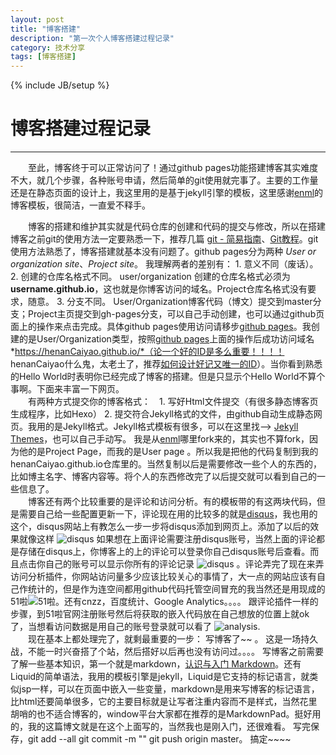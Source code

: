 ```yaml
---
layout: post
title: "博客搭建"
description: "第一次个人博客搭建过程记录"
category: 技术分享
tags: [博客搭建]
---
```

{% include JB/setup %}
# 博客搭建过程记录
---
	
　　至此，博客终于可以正常访问了！通过github pages功能搭建博客其实难度不大，就几个步骤，各种账号申请，然后简单的git使用就完事了。主要的工作量还是在静态页面的设计上，我这里用的是基于jekyll引擎的模板，这里感谢[enml](https://github.com/enml/blog/tree/jekyll-blog)的博客模板，很简洁，一直爱不释手。  
<!--break-->

　　博客的搭建和维护其实就是代码仓库的创建和代码的提交与修改，所以在搭建博客之前git的使用方法一定要熟悉一下，推荐几篇 [git - 简易指南](http://www.bootcss.com/p/git-guide/)、[Git教程](http://www.liaoxuefeng.com/wiki/0013739516305929606dd18361248578c67b8067c8c017b000/)。git使用方法熟悉了，博客搭建就基本没有问题了。github pages分为两种 *User or organization site*、*Project site*。 我理解两者的差别有： 1. 意义不同（废话）。 2. 创建的仓库名格式不同。 user/organization 创建的仓库名格式必须为 **username.github.io**，这也就是你博客访问的域名。Project仓库名格式没有要求，随意。 3. 分支不同。 User/Organization博客代码（博文）提交到master分支；Project主页提交到gh-pages分支，可以自己手动创建，也可以通过github页面上的操作来点击完成。具体github pages使用访问请移步[github pages](https://pages.github.com/)。我创建的是User/Organization类型，按照[github pages](https://pages.github.com/)上面的操作后成功访问域名 *https://henanCaiyao.github.io/*（论一个好的ID是多么重要！！！！ henanCaiyao什么鬼，太老土了，推荐[如何设计好记又唯一的ID](https://www.zhihu.com/question/19613148?q=%E5%A6%82%E4%BD%95%E8%AE%BE%E8%AE%A1%E5%A5%BD%E8%AE%B0%E5%8F%88%E5%94%AF%E4%B8%80%E7%9A%84ID)）。当你看到熟悉的Hello World时表明你已经完成了博客的搭建。但是只显示个Hello World不算个事啊。下面来丰富一下网页。  
　　有两种方式提交你的博客格式：　1. 写好Html文件提交（有很多静态博客页生成程序，比如Hexo） 2. 提交符合Jekyll格式的文件，由github自动生成静态网页。我用的是Jekyll格式。Jekyll格式模板有很多，可以在这里找--> [Jekyll Themes](http://jekyllthemes.org/)，也可以自己手动写。 我是从[enml](https://github.com/enml/blog/tree/jekyll-blog)哪里fork来的，其实也不算fork，因为他的是Project Page，而我的是User page 。所以我是把他的代码复制到我的henanCaiyao.github.io仓库里的。当然复制以后是需要修改一些个人的东西的，比如博主名字、博客内容等。将个人的东西修改完了以后提交就可以看到自己的一些信息了。  
　　博客还有两个比较重要的是评论和访问分析。有的模板带的有这两块代码，但是需要自己给一些配置更新一下，评论现在用的比较多的就是[disqus](https://disqus.com/)，我也用的这个，disqus网站上有教怎么一步一步将disqus添加到网页上。添加了以后的效果就像这样
![disqus](http://7xvn6m.com1.z0.glb.clouddn.com/disqus.png)
如果想在上面评论需要注册disqus账号，当然上面的评论都是存储在disqus上，你博客上的上的评论可以登录你自己disqus账号后查看。而且点击你自己的账号可以显示你所有的评论记录
![disqus](http://7xvn6m.com1.z0.glb.clouddn.com/disqus-2.png)
。评论弄完了现在来弄访问分析插件，你网站访问量多少应该比较关心的事情了，大一点的网站应该有自己作统计的，但是作为连空间都用github代码托管空间冒充的我当然还是用现成的51啦![51啦](http://7xvn6m.com1.z0.glb.clouddn.com/analysics.png)。还有cnzz，百度统计、Google Analytics。。。。 跟评论插件一样的步骤，到51啦官网注册账号然后将获取的嵌入代码放在自己想放的位置上就ok了，当想看访问数据是用自己的账号登录就可以看了
![analysis](http://7xvn6m.com1.z0.glb.clouddn.com/analysis-2.png).  
　　现在基本上都处理完了，就剩最重要的一步： 写博客了~~ 。 这是一场持久战，不能一时兴奋搭了个站，然后搭好以后再也没有访问过。。。。 写博客之前需要了解一些基本知识，第一个就是markdown，[认识与入门 Markdown](http://sspai.com/25137)。还有 Liquid的简单语法，我用的模板引擎是jekyll，Liquid是它支持的标记语言，就类似jsp一样，可以在页面中嵌入一些变量，markdown是用来写博客的标记语言，比html还要简单很多，它的主要目标就是让写者注重内容而不是样式，当然花里胡哨的也不适合博客的，window平台大家都在推荐的是MarkdownPad。挺好用的，我的这篇博文就是在这个上面写的，当然我也是刚入门，还很难看。 写完保存，git add --all git commit -m "" git push origin master。 搞定~~~~
